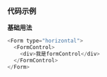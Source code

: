 ### 代码示例

**基础用法**

```js
<Form type="horizontal">
  <FormControl>
    <div>我是formControl</div>
  </FormControl>
</Form>
```
